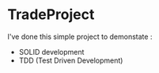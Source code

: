 # TradeProject
I've done this simple project to demonstate :
* SOLID development
* TDD (Test Driven Development)
